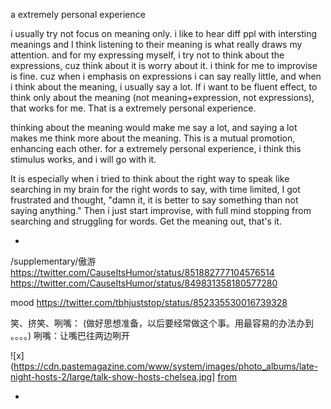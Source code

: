 a extremely personal experience

i usually try not focus on meaning only. i like to hear diff ppl with intersting meanings and I think listening to their meaning is what really draws my attention. and for my expressing myself, i try not to think about the expressions, cuz think about it is worry about it. i think for me to improvise is fine. cuz when i emphasis on expressions i can say really little, and when i think about the meaning, i usually say a lot. If i want to be fluent effect, to think only about the meaning (not meaning+expression, not expressions), that works for me. That is a extremely personal experience. 

thinking about the meaning would make me say a lot, and saying a lot makes me think more about the meaning. This is a mutual promotion, enhancing each other. for a extremely personal experience, i think this stimulus works, and i will go with it.

It is especially when i tried to think about the right way to speak like searching in my brain for the right words to say, with time limited, I got frustrated and thought, "damn it, it is better to say something than not saying anything." Then i just start improvise, with full mind stopping from searching and struggling for words. Get the meaning out, that's it.

-

/supplementary/傲游
https://twitter.com/CauseItsHumor/status/851882777104576514
https://twitter.com/CauseItsHumor/status/849831358180577280

mood
https://twitter.com/tbhjuststop/status/852335530016739328

笑、挤笑、咧嘴：
(做好思想准备，以后要经常做这个事。用最容易的办法办到 。。。。)
咧嘴：让嘴巴往两边咧开

![x](https://cdn.pastemagazine.com/www/system/images/photo_albums/late-night-hosts-2/large/talk-show-hosts-chelsea.jpg] 
[from](https://www.pastemagazine.com/articles/2016/07/ranking-the-current-late-night-talk-show-hosts-jul.html#ChelseaHandler)

-
